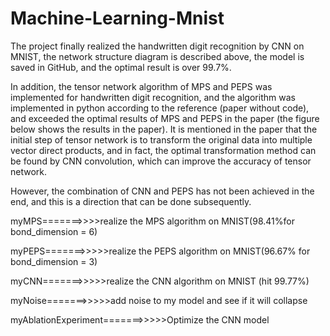 # Machine-Learning-Mnist

The project finally realized the handwritten digit recognition by CNN on MNIST, the network structure diagram is described above, the model is saved in GitHub, and the optimal result is over 99.7\%.

In addition, the tensor network algorithm of MPS and PEPS was implemented for handwritten digit recognition, and the algorithm was implemented in python according to the reference (paper without code), and exceeded the optimal results of MPS and PEPS in the paper (the figure below shows the results in the paper). It is mentioned in the paper that the initial step of tensor network is to transform the original data into multiple vector direct products, and in fact, the optimal transformation method can be found by CNN convolution, which can improve the accuracy of tensor network.

However, the combination of CNN and PEPS has not been achieved in the end, and this is a direction that can be done subsequently.

myMPS=======>>>>realize the MPS algorithm on MNIST(98.41\%for bond_dimension = 6)

myPEPS=======>>>>>realize the PEPS algorithm on MNIST(96.67\% for bond_dimension = 3)

myCNN=======>>>>>realize the CNN algorithm on MNIST (hit 99.77\%)

myNoise=======>>>>>add noise to my model and see if it will collapse

myAblationExperiment=======>>>>>Optimize the CNN model
